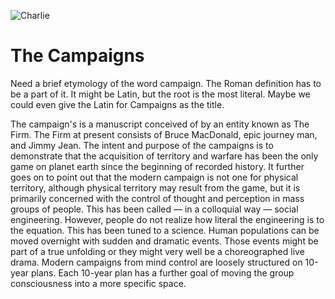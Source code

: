 ![Charlie](https://storage.googleapis.com/afs-prod/media/5bd97dbc5e2b45cb8553b2384fcee523/800.jpeg)



# The Campaigns


Need a brief etymology of the word campaign.
The Roman definition has to be a part of it.
It might be Latin,
but the root is the most literal.
Maybe we could even give the Latin for Campaigns as the title. 



The campaign's is a manuscript conceived of by an entity known as The Firm.
The Firm at present consists of Bruce MacDonald,
epic journey man,
and Jimmy Jean.
The intent and purpose of the campaigns is to demonstrate that the acquisition of territory and warfare has been the only game on planet earth since the beginning of recorded history.
It further goes on to point out that the modern campaign is not one for physical territory,
although physical territory may result from the game,
but it is primarily concerned with the control of thought and perception in mass groups of people.
This has been called
&mdash;
in a colloquial way
&mdash;
social engineering.
However,
people do not realize how literal the engineering is to the equation.
This has been tuned to a science.
Human populations can be moved overnight with sudden and dramatic events.
Those events might be part of a true unfolding or they might very well be a choreographed live drama.
Modern campaigns from mind control are loosely structured on 10-year plans.
Each 10-year plan has a further goal of moving the group consciousness into a more specific space.
